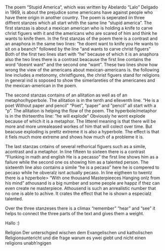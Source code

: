 The poem “Stupid America“, which was written by Abelardo “Lalo” Delgado in 1969, is about the prejudice some americans have against people who have there origin in another country.
The poem is seperated iin three diffrent stanzes which all start whith the same line “stupid america”.
The first stanzas is about a mexican american who is holding a knife to carve christ figuers with it and the americans who are scared of him and think he wants to knife them.
In the first stanzas of the poem there is a contrast and an anaphora in the same two lines: 
”he doent want to knife you
He wants to sit on a beanch” followed by the line 
“and wants to carve christ figuers” Both of the first two lines start with “he” because of which it is an anaphora also the two lines there is a contrast beacause the first line contains the word “doesnt want” and the second one “want”.
These two lines show how wrong the view of the americans about mexican-americans is.
the following line includes a metonomy, christfigures, the christ figuers stand for religions in general ind is soposed to show the simerlareties of the americanes and the mexican-american in the poem.

The second stanzas contains of an allitation as well as of an metaphor/hyperbole.
The allitation is in the tenth and elleventh line.
“He is a poet
Without paper and pencil” “Poet”, ”paper” and ”pencil” all start with a “p”. The allitation is helping the flow of the poem.
The hyperbole/metaphor is in the thirteenths line: ”he will explode” 
Obviously he wont explode because of which it is a metaphor. The litterel meaning is that there will be more and more unrealeased workes of him that will colect over time. But beacuse exploding is prettz extreme it is also a hyperbole. The effect is that it fiels much more extreme and shows how much of a probleme it is.

The last stanzas cntains of several rethorical figuers such as a simile, acontrast and a metaphor.
In line fifteen to sixteen there is a contrast 
“Flunking in math and english
He is a pecasso” the first line shows him as a failure while the second one os showing him as a talented person.
The sixteenth line also contains a simile “he is a pecaso” here he is compered to pecaso while he obveralz isnt actually pecaso.
In line eigtheen to twentz there is a hzperbole>
“With one thousand
Masterpieeces 
Hanging onlz from his mind” athousand is a big number and some people are happz if thez can even create ne masterpiece. Athousend is such an anrealistic number that no one is able to achive. It crates the effect that he is shown a especialz talented.

Over the three stanzeses there is a climax “remember” “hear” and “see” it helps to connect the three parts of the text and gives them a weight.




Hallo :)













Religion
Der unterschgied wischen dem Evangelischen und katholischen Religionsuntericht und die frage warum es ywei giebt und nicht einen religions unabh’ngigen